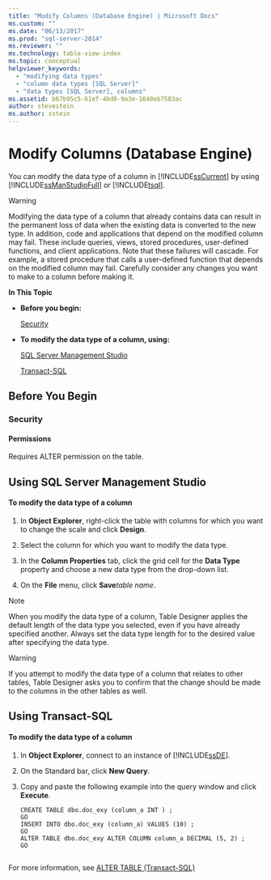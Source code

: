 ```yaml
---
title: "Modify Columns (Database Engine) | Microsoft Docs"
ms.custom: ""
ms.date: "06/13/2017"
ms.prod: "sql-server-2014"
ms.reviewer: ""
ms.technology: table-view-index
ms.topic: conceptual
helpviewer_keywords: 
  - "modifying data types"
  - "column data types [SQL Server]"
  - "data types [SQL Server], columns"
ms.assetid: b67b95c5-61ef-4bd8-9a3e-1640eb7583ac
author: stevestein
ms.author: sstein
---
```

# Modify Columns (Database Engine)
  You can modify the data type of a column in [!INCLUDE[ssCurrent](../../includes/sscurrent-md.md)] by using [!INCLUDE[ssManStudioFull](../../includes/ssmanstudiofull-md.md)] or [!INCLUDE[tsql](../../includes/tsql-md.md)].  
  
> [!WARNING]  
>  Modifying the data type of a column that already contains data can result in the permanent loss of data when the existing data is converted to the new type. In addition, code and applications that depend on the modified column may fail. These include queries, views, stored procedures, user-defined functions, and client applications. Note that these failures will cascade. For example, a stored procedure that calls a user-defined function that depends on the modified column may fail. Carefully consider any changes you want to make to a column before making it.  
  
 **In This Topic**  
  
-   **Before you begin:**  
  
     [Security](#Security)  
  
-   **To modify the data type of a column, using:**  
  
     [SQL Server Management Studio](#SSMSProcedure)  
  
     [Transact-SQL](#TsqlProcedure)  
  
##  <a name="BeforeYouBegin"></a> Before You Begin  
  
###  <a name="Security"></a> Security  
  
####  <a name="Permissions"></a> Permissions  
 Requires ALTER permission on the table.  
  
##  <a name="SSMSProcedure"></a> Using SQL Server Management Studio  
  
#### To modify the data type of a column  
  
1.  In **Object Explorer**, right-click the table with columns for which you want to change the scale and click **Design**.  
  
2.  Select the column for which you want to modify the data type.  
  
3.  In the **Column Properties** tab, click the grid cell for the **Data Type** property and choose a new data type from the drop-down list.  
  
4.  On the **File** menu, click **Save**_table name_.  
  
> [!NOTE]  
>  When you modify the data type of a column, Table Designer applies the default length of the data type you selected, even if you have already specified another. Always set the data type length for to the desired value after specifying the data type.  
  
> [!WARNING]  
>  If you attempt to modify the data type of a column that relates to other tables, Table Designer asks you to confirm that the change should be made to the columns in the other tables as well.  
  
##  <a name="TsqlProcedure"></a> Using Transact-SQL  
  
#### To modify the data type of a column  
  
1.  In **Object Explorer**, connect to an instance of [!INCLUDE[ssDE](../../includes/ssde-md.md)].  
  
2.  On the Standard bar, click **New Query**.  
  
3.  Copy and paste the following example into the query window and click **Execute**.  
  
    ```  
    CREATE TABLE dbo.doc_exy (column_a INT ) ;  
    GO  
    INSERT INTO dbo.doc_exy (column_a) VALUES (10) ;  
    GO  
    ALTER TABLE dbo.doc_exy ALTER COLUMN column_a DECIMAL (5, 2) ;  
    GO  
  
    ```  
  
 For more information, see [ALTER TABLE &#40;Transact-SQL&#41;](/sql/t-sql/statements/alter-table-transact-sql)  
  
  
